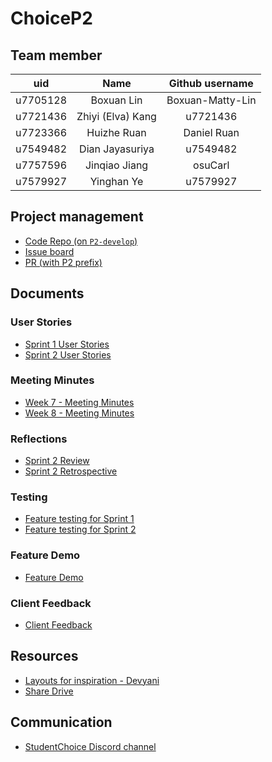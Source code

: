 # ChoiceP2

## Team member

|   uid   |       Name       | Github username |
| :------: | :---------------: | :--------------: |
| u7705128 |    Boxuan Lin    | Boxuan-Matty-Lin |
| u7721436 | Zhiyi (Elva) Kang |     u7721436     |
| u7723366 |    Huizhe Ruan    |   Daniel Ruan   |
| u7549482 |  Dian Jayasuriya  |     u7549482     |
| u7757596 |   Jinqiao Jiang   |     osuCarl     |
| u7579927 |    Yinghan Ye    |     u7579927     |

## Project management

- [Code Repo (on `P2-develop`)](https://github.com/StudentsChoiceProject/StudentsChoice/tree/P2-develop)
- [Issue board](https://github.com/orgs/StudentsChoiceProject/projects/8)
- [PR (with P2 prefix)](https://github.com/StudentsChoiceProject/StudentsChoice/pulls?q=in%3A+P2)

## Documents

### User Stories

- [Sprint 1 User Stories](https://github.com/StudentsChoiceProject/ChoiceP2/blob/1badaeb891bbe151fc710a9f625a8a20ed485db0/User%20Stories/Sprint1-User%20Stories.md)
- [Sprint 2 User Stories](https://github.com/StudentsChoiceProject/ChoiceP2/blob/1badaeb891bbe151fc710a9f625a8a20ed485db0/User%20Stories/Sprint2-User%20Stories.md)

### Meeting Minutes

- [Week 7 - Meeting Minutes](https://github.com/StudentsChoiceProject/ChoiceP2/blob/main/Meeting%20Minutes/Week%207%20-%20Meeting%20Minutes.md)
- [Week 8 - Meeting Minutes](https://github.com/StudentsChoiceProject/ChoiceP2/blob/7c359ebe82cb8e1e0c8da00f49474e4760f46824/Meeting%20Minutes/Week%208%20-%20Meeting%20Minutes.md)

### Reflections

- [Sprint 2 Review](https://github.com/StudentsChoiceProject/ChoiceP2/blob/63066123795739f0cf1306e4a96d28a49712b3cf/Reflections/Sprint%202%20Review.md)
- [Sprint 2 Retrospective](https://github.com/StudentsChoiceProject/ChoiceP2/blob/5e484ebcba52297ca1c87187bf6e04da81166b19/Reflections/Sprint%202%20Retro.md)

### Testing

- [Feature testing for Sprint 1](https://github.com/StudentsChoiceProject/ChoiceP2/blob/main/test%20point/Sprint%201%20Testing%20Sheet%20.xlsx)
- [Feature testing for Sprint 2](https://github.com/StudentsChoiceProject/ChoiceP2/blob/main/test%20point/Sprint%202%20Testing%20Sheet.xlsx)

### Feature Demo
- [Feature Demo](https://github.com/StudentsChoiceProject/ChoiceP2/tree/main/feature%20demo)

### Client Feedback
- [Client Feedback](https://github.com/StudentsChoiceProject/ChoiceP2/tree/main/client%20feedback)


## Resources

- [Layouts for inspiration - Devyani](https://drive.google.com/drive/folders/1cir_6cwSUgdYdwXB8t1ntmZN_rW4NBvE)
- [Share Drive](https://drive.google.com/drive/folders/1PN4l5kdU2rm26aWHcwXG-CnS1zDTeQ1x?usp=drive_link)
  

## Communication

- [StudentChoice Discord channel](https://discord.com/channels/1247847844896047145/1265284009408200776)
